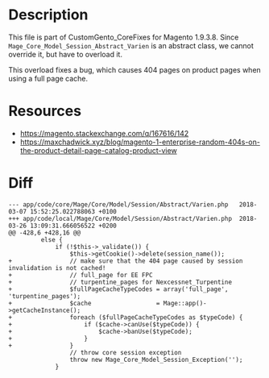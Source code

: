 # Description
This file is part of CustomGento_CoreFixes for Magento 1.9.3.8. Since `Mage_Core_Model_Session_Abstract_Varien` is an abstract class, we cannot override it, but have to overload it.

This overload fixes a bug, which causes 404 pages on product pages when using a full page cache.

# Resources
* https://magento.stackexchange.com/q/167616/142
* https://maxchadwick.xyz/blog/magento-1-enterprise-random-404s-on-the-product-detail-page-catalog-product-view

# Diff
    --- app/code/core/Mage/Core/Model/Session/Abstract/Varien.php	2018-03-07 15:52:25.022788063 +0100
    +++ app/code/local/Mage/Core/Model/Session/Abstract/Varien.php	2018-03-26 13:09:31.666056522 +0200
    @@ -428,6 +428,16 @@
             else {
                 if (!$this->_validate()) {
                     $this->getCookie()->delete(session_name());
    +                // make sure that the 404 page caused by session invalidation is not cached!
    +                // full_page for EE FPC
    +                // turpentine_pages for Nexcessnet_Turpentine
    +                $fullPageCacheTypeCodes = array('full_page', 'turpentine_pages');
    +                $cache                  = Mage::app()->getCacheInstance();
    +                foreach ($fullPageCacheTypeCodes as $typeCode) {
    +                    if ($cache->canUse($typeCode)) {
    +                        $cache->banUse($typeCode);
    +                    }
    +                }
                     // throw core session exception
                     throw new Mage_Core_Model_Session_Exception('');
                 }
